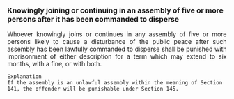 ### Knowingly joining or continuing in an assembly of five or more persons after it has been commanded to disperse
<div style="text-align: justify">

Whoever knowingly joins or continues in any assembly of five or more persons likely to cause a disturbance of the public peace after such assembly has been lawfully commanded to disperse shall be punished with imprisonment of either description for a term which may extend to six months, with a fine, or with both.

</div>

    Explanation
    If the assembly is an unlawful assembly within the meaning of Section 141, the offender will be punishable under Section 145.
